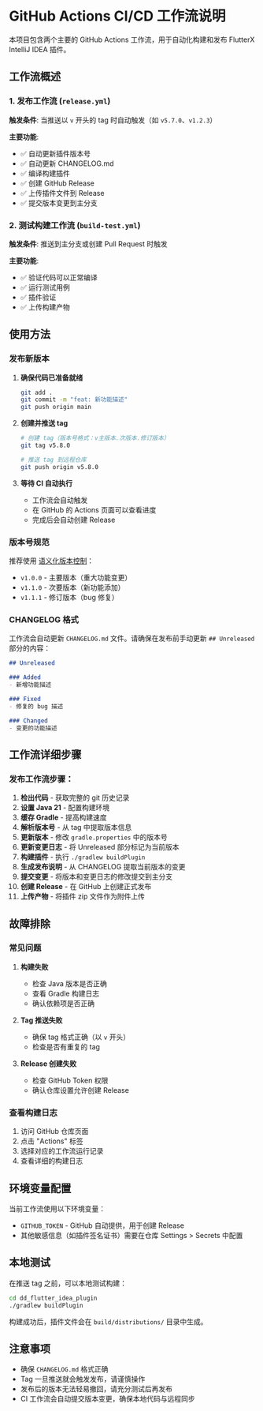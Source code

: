 # GitHub Actions CI/CD 工作流说明

本项目包含两个主要的 GitHub Actions 工作流，用于自动化构建和发布 FlutterX IntelliJ IDEA 插件。

## 工作流概述

### 1. 发布工作流 (`release.yml`)

**触发条件**: 当推送以 `v` 开头的 tag 时自动触发（如 `v5.7.0`、`v1.2.3`）

**主要功能**:
- ✅ 自动更新插件版本号
- ✅ 自动更新 CHANGELOG.md
- ✅ 编译构建插件
- ✅ 创建 GitHub Release
- ✅ 上传插件文件到 Release
- ✅ 提交版本变更到主分支

### 2. 测试构建工作流 (`build-test.yml`)

**触发条件**: 推送到主分支或创建 Pull Request 时触发

**主要功能**:
- ✅ 验证代码可以正常编译
- ✅ 运行测试用例
- ✅ 插件验证
- ✅ 上传构建产物

## 使用方法

### 发布新版本

1. **确保代码已准备就绪**
   ```bash
   git add .
   git commit -m "feat: 新功能描述"
   git push origin main
   ```

2. **创建并推送 tag**
   ```bash
   # 创建 tag（版本号格式：v主版本.次版本.修订版本）
   git tag v5.8.0
   
   # 推送 tag 到远程仓库
   git push origin v5.8.0
   ```

3. **等待 CI 自动执行**
   - 工作流会自动触发
   - 在 GitHub 的 Actions 页面可以查看进度
   - 完成后会自动创建 Release

### 版本号规范

推荐使用 [语义化版本控制](https://semver.org/lang/zh-CN/)：

- `v1.0.0` - 主要版本（重大功能变更）
- `v1.1.0` - 次要版本（新功能添加）
- `v1.1.1` - 修订版本（bug 修复）

### CHANGELOG 格式

工作流会自动更新 `CHANGELOG.md` 文件。请确保在发布前手动更新 `## Unreleased` 部分的内容：

```markdown
## Unreleased

### Added
- 新增功能描述

### Fixed
- 修复的 bug 描述

### Changed
- 变更的功能描述
```

## 工作流详细步骤

### 发布工作流步骤：

1. **检出代码** - 获取完整的 git 历史记录
2. **设置 Java 21** - 配置构建环境
3. **缓存 Gradle** - 提高构建速度
4. **解析版本号** - 从 tag 中提取版本信息
5. **更新版本** - 修改 `gradle.properties` 中的版本号
6. **更新变更日志** - 将 Unreleased 部分标记为当前版本
7. **构建插件** - 执行 `./gradlew buildPlugin`
8. **生成发布说明** - 从 CHANGELOG 提取当前版本的变更
9. **提交变更** - 将版本和变更日志的修改提交到主分支
10. **创建 Release** - 在 GitHub 上创建正式发布
11. **上传产物** - 将插件 zip 文件作为附件上传

## 故障排除

### 常见问题

1. **构建失败**
   - 检查 Java 版本是否正确
   - 查看 Gradle 构建日志
   - 确认依赖项是否正确

2. **Tag 推送失败**
   - 确保 tag 格式正确（以 `v` 开头）
   - 检查是否有重复的 tag

3. **Release 创建失败**
   - 检查 GitHub Token 权限
   - 确认仓库设置允许创建 Release

### 查看构建日志

1. 访问 GitHub 仓库页面
2. 点击 "Actions" 标签
3. 选择对应的工作流运行记录
4. 查看详细的构建日志

## 环境变量配置

当前工作流使用以下环境变量：

- `GITHUB_TOKEN` - GitHub 自动提供，用于创建 Release
- 其他敏感信息（如插件签名证书）需要在仓库 Settings > Secrets 中配置

## 本地测试

在推送 tag 之前，可以本地测试构建：

```bash
cd dd_flutter_idea_plugin
./gradlew buildPlugin
```

构建成功后，插件文件会在 `build/distributions/` 目录中生成。

## 注意事项

- 确保 `CHANGELOG.md` 格式正确
- Tag 一旦推送就会触发发布，请谨慎操作
- 发布后的版本无法轻易撤回，请充分测试后再发布
- CI 工作流会自动提交版本变更，确保本地代码与远程同步